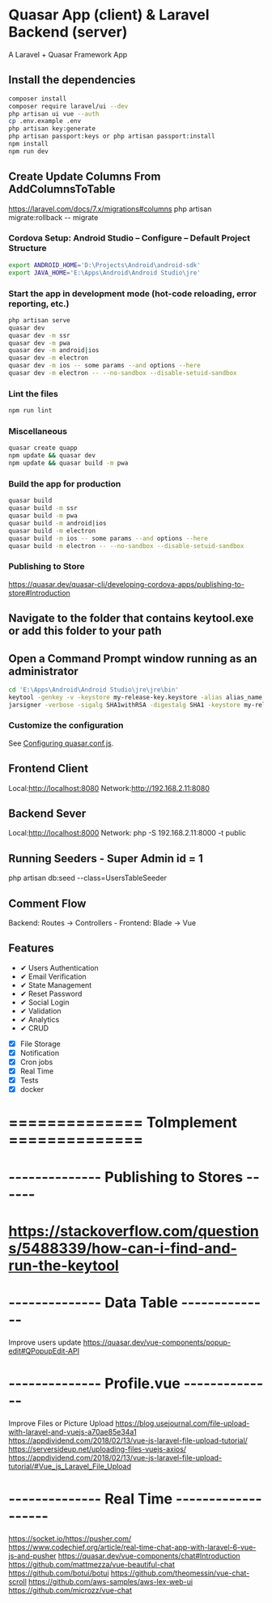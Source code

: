 # Quasar App (client) & Laravel Backend (server)

A Laravel + Quasar Framework App

## Install the dependencies

```bash
composer install
composer require laravel/ui --dev
php artisan ui vue --auth
cp .env.example .env
php artisan key:generate
php artisan passport:keys or php artisan passport:install
npm install
npm run dev
```
## Create Update Columns From AddColumnsToTable

https://laravel.com/docs/7.x/migrations#columns
php artisan migrate:rollback -- migrate

### Cordova Setup: Android Studio – Configure – Default Project Structure

```bash
export ANDROID_HOME='D:\Projects\Android\android-sdk'
export JAVA_HOME='E:\Apps\Android\Android Studio\jre'
```

### Start the app in development mode (hot-code reloading, error reporting, etc.)

```bash
php artisan serve
quasar dev
quasar dev -m ssr
quasar dev -m pwa
quasar dev -m android|ios
quasar dev -m electron
quasar dev -m ios -- some params --and options --here
quasar dev -m electron -- --no-sandbox --disable-setuid-sandbox
```

### Lint the files

```bash
npm run lint
```

### Miscellaneous

```bash
quasar create quapp
npm update && quasar dev
npm update && quasar build -m pwa
```

### Build the app for production

```bash
quasar build
quasar build -m ssr
quasar build -m pwa
quasar build -m android|ios
quasar build -m electron
quasar build -m ios -- some params --and options --here
quasar build -m electron -- --no-sandbox --disable-setuid-sandbox
```

### Publishing to Store

<https://quasar.dev/quasar-cli/developing-cordova-apps/publishing-to-store#Introduction>

## Navigate to the folder that contains keytool.exe or add this folder to your path

## Open a Command Prompt window running as an administrator

```bash
cd 'E:\Apps\Android\Android Studio\jre\jre\bin'
keytool -genkey -v -keystore my-release-key.keystore -alias alias_name -keyalg RSA -keysize 2048 -validity 20000
jarsigner -verbose -sigalg SHA1withRSA -digestalg SHA1 -keystore my-release-key.keystore 'D:\Projects\wamp\www\larasar\dist\cordova\android\apk\release' alias_name
```

### Customize the configuration

See [Configuring quasar.conf.js](https://quasar.dev/quasar-cli/quasar-conf-js).

## Frontend Client

Local:<http://localhost:8080>
Network:<http://192.168.2.11:8080>

## Backend Sever

Local:<http://localhost:8000>
Network: php -S 192.168.2.11:8000 -t public

## Running Seeders - Super Admin id = 1

php artisan db:seed --class=UsersTableSeeder

## Comment Flow

Backend: Routes -> Controllers - Frontend: Blade -> Vue

## Features

- ✔ Users Authentication
- ✔ Email Verification
- ✔ State Management
- ✔ Reset Password
- ✔ Social Login
- ✔ Validation
- ✔ Analytics
- ✔ CRUD
- [x] File Storage
- [x] Notification
- [x] Cron jobs
- [x] Real Time
- [x] Tests
- [x] docker

# ============== ToImplement ==============
# -------------- Publishing to Stores ------
# https://stackoverflow.com/questions/5488339/how-can-i-find-and-run-the-keytool
# -------------- Data Table --------------
Improve users update <https://quasar.dev/vue-components/popup-edit#QPopupEdit-API>
# -------------- Profile.vue --------------
Improve Files or Picture Upload
<https://blog.usejournal.com/file-upload-with-laravel-and-vuejs-a70ae85e34a1>
<https://appdividend.com/2018/02/13/vue-js-laravel-file-upload-tutorial/>
<https://serversideup.net/uploading-files-vuejs-axios/>
<https://appdividend.com/2018/02/13/vue-js-laravel-file-upload-tutorial/#Vue_js_Laravel_File_Upload>
# -------------- Real Time -------------------
<https://socket.io/><https://pusher.com/>
<https://www.codechief.org/article/real-time-chat-app-with-laravel-6-vue-js-and-pusher>
<https://quasar.dev/vue-components/chat#Introduction>
<https://github.com/mattmezza/vue-beautiful-chat>
<https://github.com/botui/botui>
<https://github.com/theomessin/vue-chat-scroll>
<https://github.com/aws-samples/aws-lex-web-ui>
<https://github.com/microzz/vue-chat>

